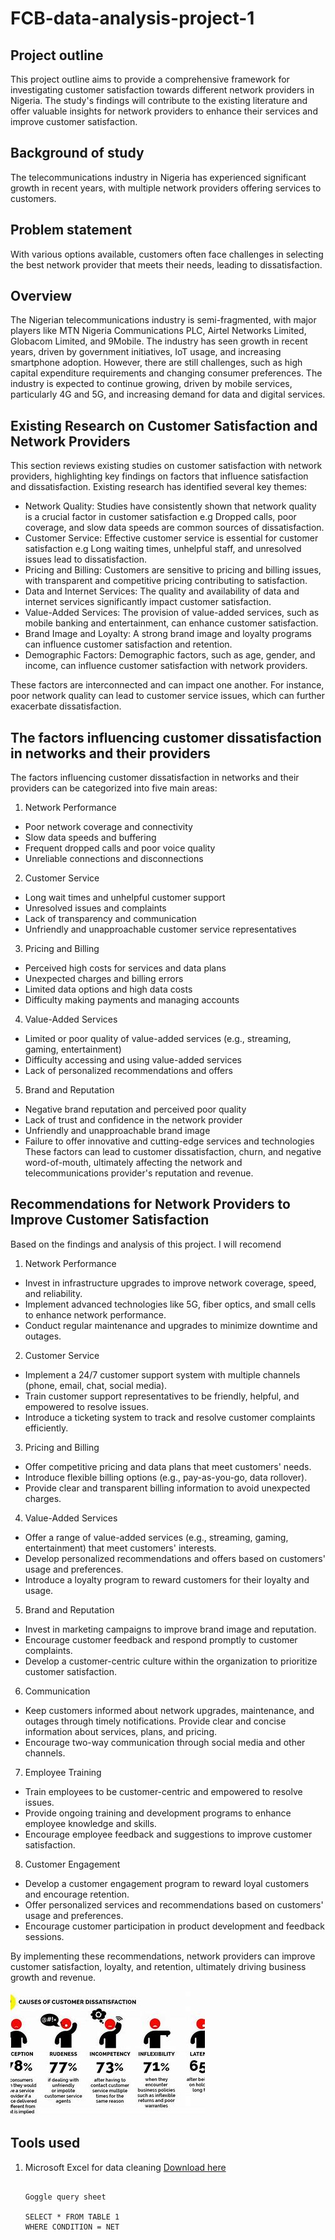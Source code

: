# FCB-data-analysis-project-1

## Project outline
This project outline aims to provide a comprehensive framework for investigating customer satisfaction towards different network providers in Nigeria. The study's findings will contribute to the existing literature and offer valuable insights for network providers to enhance their services and improve customer satisfaction.

## Background of study
The telecommunications industry in Nigeria has experienced significant growth in recent years, with multiple network providers offering services to customers.

## Problem statement
With various options available, customers often face challenges in selecting the best network provider that meets their needs, leading to dissatisfaction.

## Overview
The Nigerian telecommunications industry is semi-fragmented, with major players like MTN Nigeria Communications PLC, Airtel Networks Limited, Globacom Limited, and 9Mobile. The industry has seen growth in recent years, driven by government initiatives, IoT usage, and increasing smartphone adoption. However, there are still challenges, such as high capital expenditure requirements and changing consumer preferences. The industry is expected to continue growing, driven by mobile services, particularly 4G and 5G, and increasing demand for data and digital services.

## Existing Research on Customer Satisfaction and Network Providers
This section reviews existing studies on customer satisfaction with network providers, highlighting key findings on factors that influence satisfaction and dissatisfaction. Existing research has identified several key themes:
- Network Quality: Studies have consistently shown that network quality is a crucial factor in customer satisfaction e.g Dropped calls, poor coverage, and slow data speeds are common sources of dissatisfaction.
- Customer Service: Effective customer service is essential for customer satisfaction e.g Long waiting times, unhelpful staff, and unresolved issues lead to dissatisfaction.
- Pricing and Billing: Customers are sensitive to pricing and billing issues, with transparent and competitive pricing contributing to satisfaction.
- Data and Internet Services: The quality and availability of data and internet services significantly impact customer satisfaction.
- Value-Added Services: The provision of value-added services, such as mobile banking and entertainment, can enhance customer satisfaction.
- Brand Image and Loyalty: A strong brand image and loyalty programs can influence customer satisfaction and retention.
- Demographic Factors: Demographic factors, such as age, gender, and income, can influence customer satisfaction with network providers.
  
These factors are interconnected and can impact one another. For instance, poor network quality can lead to customer service issues, which can further exacerbate dissatisfaction.

## The factors influencing customer dissatisfaction in networks and their providers 
The factors influencing customer dissatisfaction in networks and their providers can be categorized into five main areas:
1. Network Performance
- Poor network coverage and connectivity
- Slow data speeds and buffering
- Frequent dropped calls and poor voice quality
- Unreliable connections and disconnections
2. Customer Service
- Long wait times and unhelpful customer support
- Unresolved issues and complaints
- Lack of transparency and communication
- Unfriendly and unapproachable customer service representatives
3. Pricing and Billing
- Perceived high costs for services and data plans
- Unexpected charges and billing errors
- Limited data options and high data costs
- Difficulty making payments and managing accounts
4. Value-Added Services
- Limited or poor quality of value-added services (e.g., streaming, gaming, entertainment)
- Difficulty accessing and using value-added services
- Lack of personalized recommendations and offers
5. Brand and Reputation
- Negative brand reputation and perceived poor quality
- Lack of trust and confidence in the network provider
- Unfriendly and unapproachable brand image
- Failure to offer innovative and cutting-edge services and technologies
These factors can lead to customer dissatisfaction, churn, and negative word-of-mouth, ultimately affecting the network and telecommunications provider's reputation and revenue.

## Recommendations for Network Providers to Improve Customer Satisfaction
Based on the findings and analysis of this project. I will recomend

1. Network Performance
- Invest in infrastructure upgrades to improve network coverage, speed, and reliability.
- Implement advanced technologies like 5G, fiber optics, and small cells to enhance network performance.
- Conduct regular maintenance and upgrades to minimize downtime and outages.
2. Customer Service
- Implement a 24/7 customer support system with multiple channels (phone, email, chat, social media).
- Train customer support representatives to be friendly, helpful, and empowered to resolve issues.
- Introduce a ticketing system to track and resolve customer complaints efficiently.
3. Pricing and Billing
- Offer competitive pricing and data plans that meet customers' needs.
- Introduce flexible billing options (e.g., pay-as-you-go, data rollover).
- Provide clear and transparent billing information to avoid unexpected charges.
4. Value-Added Services
- Offer a range of value-added services (e.g., streaming, gaming, entertainment) that meet customers' interests.
- Develop personalized recommendations and offers based on customers' usage and preferences.
- Introduce a loyalty program to reward customers for their loyalty and usage.
5. Brand and Reputation
- Invest in marketing campaigns to improve brand image and reputation.
- Encourage customer feedback and respond promptly to customer complaints.
- Develop a customer-centric culture within the organization to prioritize customer satisfaction.
6. Communication
- Keep customers informed about network upgrades, maintenance, and outages through timely notifications.
Provide clear and concise information about services, plans, and pricing.
- Encourage two-way communication through social media and other channels.
7. Employee Training
- Train employees to be customer-centric and empowered to resolve issues.
- Provide ongoing training and development programs to enhance employee knowledge and skills.
- Encourage employee feedback and suggestions to improve customer satisfaction.
8. Customer Engagement
- Develop a customer engagement program to reward loyal customers and encourage retention.
- Offer personalized services and recommendations based on customers' usage and preferences.
- Encourage customer participation in product development and feedback sessions.
  
By implementing these recommendations, network providers can improve customer satisfaction, loyalty, and retention, ultimately driving business growth and revenue.

![](OIP.jpeg)

## Tools used
1. Microsoft Excel for data cleaning [Download here](https://www.microsoft.com/en-us/microsoft-365/excel?ocid=ORSEARCH_Bing)


   ```

   Goggle query sheet

   SELECT * FROM TABLE 1
   WHERE CONDITION = NET
